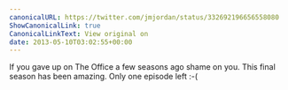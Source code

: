 ```yaml
---
canonicalURL: https://twitter.com/jmjordan/status/332692196656558080
ShowCanonicalLink: true
CanonicalLinkText: View original on
date: 2013-05-10T03:02:55+00:00
---
```

If you gave up on The Office a few seasons ago shame on you. This final season has been amazing. Only one episode left :-(